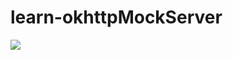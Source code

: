# learn-okhttpMockServer

![](https://github.com/actions/learn-okhttpMockServer/workflows/.github/workflows/gradle.yml/badge.svg)
